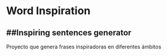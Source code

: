 # Word Inspiration
##Inspiring sentences generator
-
Proyecto que genera frases inspiradoras en diferentes ámbitos
